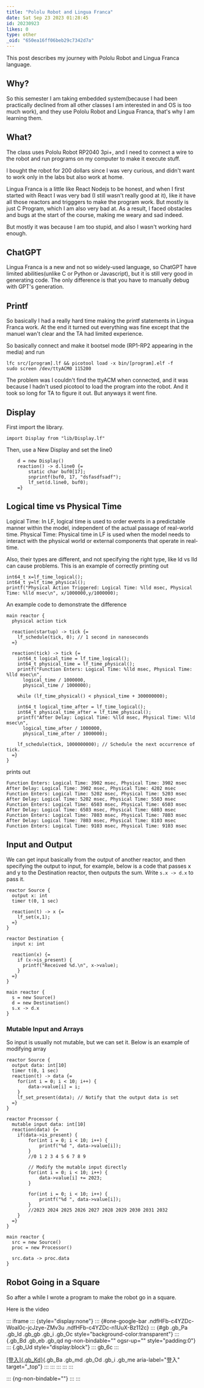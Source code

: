 ```yaml
---
title: "Pololu Robot and Lingua Franca"
date: Sat Sep 23 2023 01:28:45
id: 20230923
likes: 0
type: other
_oid: "650ea16ff06beb29c7342d7a"
---
```

This post describes my journey with Pololu Robot and Lingua Franca
language.

## Why?

So this semester I am taking embedded system(because I had been
practically declined from all other classes I am interested in and OS is
too much work), and they use Pololu Robot and Lingua Franca, that\'s why
I am learning them.

## What?

The class uses Pololu Robot RP2040 3pi+, and I need to connect a wire to
the robot and run programs on my computer to make it execute stuff.

I bought the robot for 200 dollars since I was very curious, and didn\'t
want to work only in the labs but also work at home.

Lingua Franca is a little like React Nodejs to be honest, and when I
first started with React I was very bad (I still wasn\'t really good at
it), like it have all those reactors and trigggers to make the program
work. But mostly is just C Program, which I am also very bad at. As a
result, I faced obstacles and bugs at the start of the course, making me
weary and sad indeed.

But mostly it was because I am too stupid, and also I wasn\'t working
hard enough.

## ChatGPT

Lingua Franca is a new and not so widely-used language, so ChatGPT have
limited abilities(unlike C or Python or Javascript), but it is still
very good in generating code. The only difference is that you have to
manually debug with GPT\'s generation.

## Printf

So basically I had a really hard time making the printf statements in
Lingua Franca work. At the end it turned out everything was fine except
that the manuel wan\'t clear and the TA had limited experience.

So basically connect and make it bootsel mode (RP1-RP2 appearing in the
media) and run

    lfc src/[program].lf && picotool load -x bin/[program].elf -f
    sudo screen /dev/ttyACM0 115200

The problem was I couldn\'t find the ttyACM when connected, and it was
because I hadn\'t used picotool to load the program into the robot. And
it took so long for TA to figure it out. But anyways it went fine.

## Display

First import the library.

    import Display from "lib/Display.lf"

Then, use a New Display and set the line0

        d = new Display()
        reaction() -> d.line0 {=
            static char buf0[17];
            snprintf(buf0, 17, "dsfasdfsadf");
            lf_set(d.line0, buf0);
        =}

## Logical time vs Physical Time

Logical Time: In LF, logical time is used to order events in a
predictable manner within the model, independent of the actual passage
of real-world time. Physical Time: Physical time in LF is used when the
model needs to interact with the physical world or external components
that operate in real-time.

Also, their types are different, and not specifying the right type, like
ld vs lld can cause problems. This is an example of correctly printing
out

    int64_t x=lf_time_logical();
    int64_t y=lf_time_physical();
    printf("Physical Action Triggered: Logical Time: %lld msec, Physical Time: %lld msec\n", x/1000000,y/1000000);

An example code to demonstrate the difference

    main reactor {
      physical action tick

      reaction(startup) -> tick {=
        lf_schedule(tick, 0); // 1 second in nanoseconds
      =}

      reaction(tick) -> tick {=
        int64_t logical_time = lf_time_logical();
        int64_t physical_time = lf_time_physical();
        printf("Function Enters: Logical Time: %lld msec, Physical Time: %lld msec\n",
          logical_time / 1000000,
          physical_time / 1000000);

        while (lf_time_physical() < physical_time + 300000000);

        int64_t logical_time_after = lf_time_logical();
        int64_t physical_time_after = lf_time_physical();
        printf("After Delay: Logical Time: %lld msec, Physical Time: %lld msec\n",
          logical_time_after / 1000000,
          physical_time_after / 1000000);

        lf_schedule(tick, 1000000000); // Schedule the next occurrence of tick.
      =}
    }

prints out

    Function Enters: Logical Time: 3902 msec, Physical Time: 3902 msec
    After Delay: Logical Time: 3902 msec, Physical Time: 4202 msec
    Function Enters: Logical Time: 5202 msec, Physical Time: 5203 msec
    After Delay: Logical Time: 5202 msec, Physical Time: 5503 msec
    Function Enters: Logical Time: 6503 msec, Physical Time: 6503 msec
    After Delay: Logical Time: 6503 msec, Physical Time: 6803 msec
    Function Enters: Logical Time: 7803 msec, Physical Time: 7803 msec
    After Delay: Logical Time: 7803 msec, Physical Time: 8103 msec
    Function Enters: Logical Time: 9103 msec, Physical Time: 9103 msec

## Input and Output

We can get input basically from the output of another reactor, and then
specifying the output to input, for example, below is a code that passes
x and y to the Destination reactor, then outputs the sum. Write
`s.x -> d.x` to pass it.

    reactor Source {
      output x: int
      timer t(0, 1 sec)

      reaction(t) -> x {=
        lf_set(x,1);
      =}
    }

    reactor Destination {
      input x: int

      reaction(x) {=
        if (x->is_present) {
          printf("Received %d.\n", x->value);
        }
      =}
    }

    main reactor {
      s = new Source()
      d = new Destination()
      s.x -> d.x
    }

### Mutable Input and Arrays

So input is usually not mutable, but we can set it. Below is an example
of modifying array

    reactor Source {
      output data: int[10]
      timer t(0, 1 sec)
      reaction(t) -> data {=
        for(int i = 0; i < 10; i++) {
            data->value[i] = i;
        }
        lf_set_present(data); // Notify that the output data is set
      =}
    }

    reactor Processor {
      mutable input data: int[10]
      reaction(data) {=
        if(data->is_present) {
            for(int i = 0; i < 10; i++) {
                printf("%d ", data->value[i]);
            }
            //0 1 2 3 4 5 6 7 8 9

            // Modify the mutable input directly
            for(int i = 0; i < 10; i++) {
                data->value[i] += 2023;
            }

            for(int i = 0; i < 10; i++) {
                printf("%d ", data->value[i]);
            }
            //2023 2024 2025 2026 2027 2028 2029 2030 2031 2032
        }
      =}
    }

    main reactor {
      src = new Source()
      proc = new Processor()

      src.data -> proc.data
    }

## Robot Going in a Square

So after a while I wrote a program to make the robot go in a square.

Here is the video

::: iframe
::: {style="display:none"}
::: {#one-google-bar .ndfHFb-c4YZDc-Woal0c-jcJzye-ZMv3u .ndfHFb-c4YZDc-n1UuX-Bz112c}
::: {#gb .gb_Pa .gb_ld .gb_gb .gb_i .gb_Oc style="background-color:transparent"}
::: {.gb_Bd .gb_eb .gb_qd ng-non-bindable="" ogsr-up="" style="padding:0"}
::: {.gb_Ud style="display:block"}
::: gb_6c
:::

[[登入]{.gb_Kd}](https://accounts.google.com/ServiceLogin?service=wise&passive=1209600&osid=1&continue=https://drive.google.com/file/d/1AE_GnrjhE2oOE9Sab5sMXK-66zHhmCt1/preview&followup=https://drive.google.com/file/d/1AE_GnrjhE2oOE9Sab5sMXK-66zHhmCt1/preview&ec=GAZAGQ){.gb_Ba
.gb_md .gb_Od .gb_i .gb_me aria-label="登入" target="_top"}
:::
:::
:::
:::
:::

::: {ng-non-bindable=""}
:::
:::
